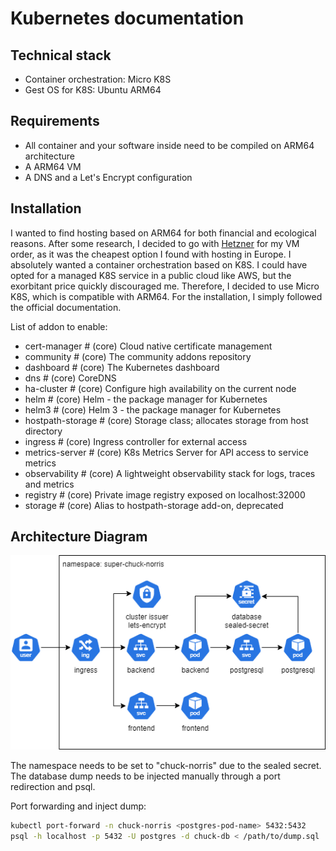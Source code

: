 # Kubernetes documentation
## Technical stack

* Container orchestration: Micro K8S
* Gest OS for K8S: Ubuntu ARM64

## Requirements

* All container and your software inside need to be compiled on ARM64 architecture
* A ARM64 VM
* A DNS and a Let's Encrypt configuration

## Installation

I wanted to find hosting based on ARM64 for both financial and ecological reasons. After some research, I decided to go with [Hetzner](https://www.hetzner.com/) for my VM order, as it was the cheapest option I found with hosting in Europe.
I absolutely wanted a container orchestration based on K8S. I could have opted for a managed K8S service in a public cloud like AWS, but the exorbitant price quickly discouraged me. Therefore, I decided to use Micro K8S, which is compatible with ARM64. For the installation, I simply followed the official documentation.

List of addon to enable:

* cert-manager         # (core) Cloud native certificate management
* community            # (core) The community addons repository
* dashboard            # (core) The Kubernetes dashboard
* dns                  # (core) CoreDNS
* ha-cluster           # (core) Configure high availability on the current node
* helm                 # (core) Helm - the package manager for Kubernetes
* helm3                # (core) Helm 3 - the package manager for Kubernetes
* hostpath-storage     # (core) Storage class; allocates storage from host directory
* ingress              # (core) Ingress controller for external access
* metrics-server       # (core) K8s Metrics Server for API access to service metrics
* observability        # (core) A lightweight observability stack for logs, traces and metrics
* registry             # (core) Private image registry exposed on localhost:32000
* storage              # (core) Alias to hostpath-storage add-on, deprecated

## Architecture Diagram

![Alt docker](assets/k8s.drawio.png)

The namespace needs to be set to "chuck-norris" due to the sealed secret.
The database dump needs to be injected manually through a port redirection and psql.

Port forwarding and inject dump:
```bash
kubectl port-forward -n chuck-norris <postgres-pod-name> 5432:5432
psql -h localhost -p 5432 -U postgres -d chuck-db < /path/to/dump.sql
```

